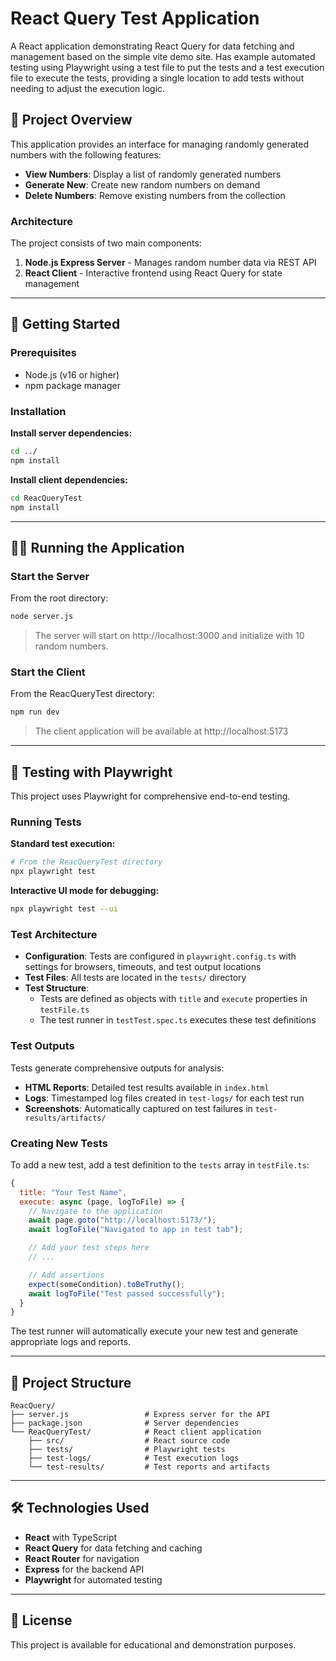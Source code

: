 # React Query Test Application

A React application demonstrating React Query for data fetching and management based on the simple vite demo site. Has example automated testing using Playwright using a test file to put the tests and a test execution file to execute the tests, providing a single location to add tests without needing to adjust the execution logic.

## 🌟 Project Overview

This application provides an interface for managing randomly generated numbers with the following features:

- **View Numbers**: Display a list of randomly generated numbers
- **Generate New**: Create new random numbers on demand  
- **Delete Numbers**: Remove existing numbers from the collection

### Architecture

The project consists of two main components:

1. **Node.js Express Server** - Manages random number data via REST API
2. **React Client** - Interactive frontend using React Query for state management

---

## 🚀 Getting Started

### Prerequisites

- Node.js (v16 or higher)
- npm package manager

### Installation

**Install server dependencies:**
```bash
cd ../
npm install
```

**Install client dependencies:**
```bash
cd ReacQueryTest
npm install
```

---

## 🏃‍♂️ Running the Application

### Start the Server

From the root directory:
```bash
node server.js
```

> The server will start on http://localhost:3000 and initialize with 10 random numbers.

### Start the Client

From the ReacQueryTest directory:
```bash
npm run dev
```

> The client application will be available at http://localhost:5173

---

## 🧪 Testing with Playwright

This project uses Playwright for comprehensive end-to-end testing.

### Running Tests

**Standard test execution:**
```bash
# From the ReacQueryTest directory
npx playwright test
```

**Interactive UI mode for debugging:**
```bash
npx playwright test --ui
```

### Test Architecture

- **Configuration**: Tests are configured in `playwright.config.ts` with settings for browsers, timeouts, and test output locations
- **Test Files**: All tests are located in the `tests/` directory
- **Test Structure**: 
  - Tests are defined as objects with `title` and `execute` properties in `testFile.ts`
  - The test runner in `testTest.spec.ts` executes these test definitions

### Test Outputs

Tests generate comprehensive outputs for analysis:

- **HTML Reports**: Detailed test results available in `index.html`
- **Logs**: Timestamped log files created in `test-logs/` for each test run
- **Screenshots**: Automatically captured on test failures in `test-results/artifacts/`

### Creating New Tests

To add a new test, add a test definition to the `tests` array in `testFile.ts`:

```javascript
{
  title: "Your Test Name",
  execute: async (page, logToFile) => {
    // Navigate to the application
    await page.goto("http://localhost:5173/");
    await logToFile("Navigated to app in test tab");

    // Add your test steps here
    // ...

    // Add assertions
    expect(someCondition).toBeTruthy();
    await logToFile("Test passed successfully");
  }
}
```

The test runner will automatically execute your new test and generate appropriate logs and reports.

---

## 📁 Project Structure

```
ReacQuery/
├── server.js                 # Express server for the API
├── package.json              # Server dependencies
└── ReacQueryTest/            # React client application
    ├── src/                  # React source code
    ├── tests/                # Playwright tests
    ├── test-logs/            # Test execution logs
    └── test-results/         # Test reports and artifacts
```

---

## 🛠️ Technologies Used

- **React** with TypeScript
- **React Query** for data fetching and caching
- **React Router** for navigation
- **Express** for the backend API
- **Playwright** for automated testing

---

## 📝 License

This project is available for educational and demonstration purposes.
